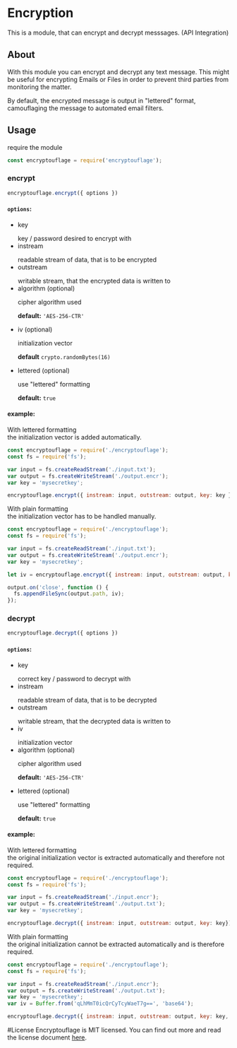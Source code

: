 # Encryption
This is a module, that can encrypt and decrypt messsages. (API Integration)

## About
With this module you can encrypt and decrypt any text message. This might be useful for encrypting Emails or Files in order to prevent third parties from monitoring the matter.
 
By default, the encrypted message is output in "lettered" format, camouflaging the message to automated email filters.

## Usage
require the module
``` javascript
const encryptouflage = require('encryptouflage');
```
### encrypt
``` javascript
encryptouflage.encrypt({ options })
```
#### `options`:

<dl>
<ul>
<li><dt>key</dt></li>
<dl>key / password desired to encrypt with</dt>
<li><dt>instream</dt></li>
<dl>readable stream of data, that is to be encrypted</dt>
<li><dt>outstream</dt></li>
<dl>writable stream, that the encrypted data is written to</dt>
<li><dt>algorithm (optional)</dt></li>
<dl>cipher algorithm used</dt>
<dl><strong>default:</strong> <code>'AES-256-CTR'</code><dl>
<li><dt>iv (optional)</dt></li>
<dl>initialization vector</dt>
<dl><strong>default</strong> <code>crypto.randomBytes(16)</code></dl>
<li><dt>lettered (optional)</dt></li>
<dl>use "lettered" formatting</dt>
<dl><strong>default:</strong> <code>true</code><dl>
</ul>
</dl>

#### example:
With lettered formatting\
the initialization vector is added automatically.
``` javascript
const encryptouflage = require('./encryptouflage');
const fs = require('fs');

var input = fs.createReadStream('./input.txt');
var output = fs.createWriteStream('./output.encr');
var key = 'mysecretkey';

encryptouflage.encrypt({ instream: input, outstream: output, key: key });
```
With plain formatting\
the initialization vector has to be handled manually.
``` javascript
const encryptouflage = require('./encryptouflage');
const fs = require('fs');

var input = fs.createReadStream('./input.txt');
var output = fs.createWriteStream('./output.encr');
var key = 'mysecretkey';

let iv = encryptouflage.encrypt({ instream: input, outstream: output, key: key, lettered: false });

output.on('close', function () {
  fs.appendFileSync(output.path, iv);
});
```
### decrypt
``` javascript
encryptouflage.decrypt({ options })
```
#### `options`:

<dl>
<ul>
<li><dt>key</dt></li>
<dl>correct key / password to decrypt with</dt>
<li><dt>instream</dt></li>
<dl>readable stream of data, that is to be decrypted</dt>
<li><dt>outstream</dt></li>
<dl>writable stream, that the decrypted data is written to</dt>
<li><dt>iv</dt></li>
<dl>initialization vector</dt>
<li><dt>algorithm (optional)</dt></li>
<dl>cipher algorithm used</dt>
<dl><strong>default:</strong> <code>'AES-256-CTR'</code><dl>
<li><dt>lettered (optional)</dt></li>
<dl>use "lettered" formatting</dt>
<dl><strong>default:</strong> <code>true</code><dl>
</ul>
</dl>

#### example:
With lettered formatting\
the original initialization vector is extracted automatically and therefore not required.
``` javascript
const encryptouflage = require('./encryptouflage');
const fs = require('fs');

var input = fs.createReadStream('./input.encr');
var output = fs.createWriteStream('./output.txt');
var key = 'mysecretkey';

encryptouflage.decrypt({ instream: input, outstream: output, key: key});
```
With plain formatting\
the original initialization cannot be extracted automatically and is therefore required.
``` javascript
const encryptouflage = require('./encryptouflage');
const fs = require('fs');

var input = fs.createReadStream('./input.encr');
var output = fs.createWriteStream('./output.txt');
var key = 'mysecretkey';
var iv = Buffer.from('qLhMmT0icQrCyTcyWaeT7g==', 'base64');

encryptouflage.decrypt({ instream: input, outstream: output, key: key, lettered: false, iv: iv });
```
#License
Encryptouflage is MIT licensed. You can find out more and read the license document [here](LICENSE).
